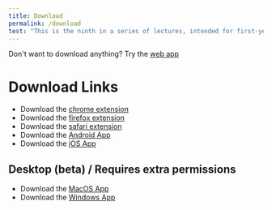 ```yaml
---
title: Download
permalink: /download
test: "This is the ninth in a series of lectures, intended for first-year college students, tentatively titled \"How to Do Well in College.\" This lecture, however, a..."
---
```

Don't want to download anything? Try the [web app](https://my.fleetingnotes.app)
# Download Links
- Download the [chrome extension](https://chrome.google.com/webstore/detail/fleeting-notes/gcplhmogdjioeaenmehmapbdonklmdnc/)
- Download the [firefox extension](https://addons.mozilla.org/en-CA/firefox/addon/fleeting-notes/)
- Download the [safari extension](https://apps.apple.com/us/app/fleeting-notes-web-extension/id1669824754)
- Download the [Android App](https://play.google.com/store/apps/details?id=com.fleetingnotes)
- Download the [iOS App](https://apps.apple.com/us/app/fleeting-notes/id1615226800)

## Desktop (beta) / Requires extra permissions
- Download the [MacOS App](https://github.com/fleetingnotes/fleeting-notes-flutter/releases/latest/download/FleetingNotesMac.dmg)
- Download the [Windows App](https://github.com/fleetingnotes/fleeting-notes-flutter/releases/latest/download/FleetingNotesWindowsInstaller.exe)
